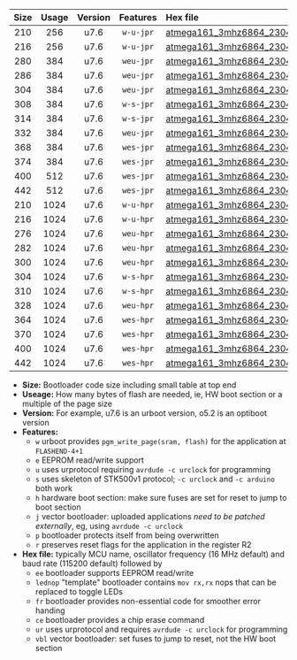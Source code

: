 |Size|Usage|Version|Features|Hex file|
|:-:|:-:|:-:|:-:|:--|
|210|256|u7.6|`w-u-jpr`|[atmega161_3mhz6864_230400bps_ur_vbl.hex](https://raw.githubusercontent.com/stefanrueger/urboot/main//atmega161_3mhz6864_230400bps_ur_vbl.hex)|
|216|256|u7.6|`w-u-jpr`|[atmega161_3mhz6864_230400bps_lednop_ur_vbl.hex](https://raw.githubusercontent.com/stefanrueger/urboot/main//atmega161_3mhz6864_230400bps_lednop_ur_vbl.hex)|
|280|384|u7.6|`weu-jpr`|[atmega161_3mhz6864_230400bps_ee_ur_vbl.hex](https://raw.githubusercontent.com/stefanrueger/urboot/main//atmega161_3mhz6864_230400bps_ee_ur_vbl.hex)|
|286|384|u7.6|`weu-jpr`|[atmega161_3mhz6864_230400bps_ee_lednop_ur_vbl.hex](https://raw.githubusercontent.com/stefanrueger/urboot/main//atmega161_3mhz6864_230400bps_ee_lednop_ur_vbl.hex)|
|304|384|u7.6|`weu-jpr`|[atmega161_3mhz6864_230400bps_ee_lednop_fr_ur_vbl.hex](https://raw.githubusercontent.com/stefanrueger/urboot/main//atmega161_3mhz6864_230400bps_ee_lednop_fr_ur_vbl.hex)|
|308|384|u7.6|`w-s-jpr`|[atmega161_3mhz6864_230400bps_vbl.hex](https://raw.githubusercontent.com/stefanrueger/urboot/main//atmega161_3mhz6864_230400bps_vbl.hex)|
|314|384|u7.6|`w-s-jpr`|[atmega161_3mhz6864_230400bps_lednop_vbl.hex](https://raw.githubusercontent.com/stefanrueger/urboot/main//atmega161_3mhz6864_230400bps_lednop_vbl.hex)|
|332|384|u7.6|`weu-jpr`|[atmega161_3mhz6864_230400bps_ee_lednop_fr_ce_ur_vbl.hex](https://raw.githubusercontent.com/stefanrueger/urboot/main//atmega161_3mhz6864_230400bps_ee_lednop_fr_ce_ur_vbl.hex)|
|368|384|u7.6|`wes-jpr`|[atmega161_3mhz6864_230400bps_ee_vbl.hex](https://raw.githubusercontent.com/stefanrueger/urboot/main//atmega161_3mhz6864_230400bps_ee_vbl.hex)|
|374|384|u7.6|`wes-jpr`|[atmega161_3mhz6864_230400bps_ee_lednop_vbl.hex](https://raw.githubusercontent.com/stefanrueger/urboot/main//atmega161_3mhz6864_230400bps_ee_lednop_vbl.hex)|
|400|512|u7.6|`wes-jpr`|[atmega161_3mhz6864_230400bps_ee_lednop_fr_vbl.hex](https://raw.githubusercontent.com/stefanrueger/urboot/main//atmega161_3mhz6864_230400bps_ee_lednop_fr_vbl.hex)|
|442|512|u7.6|`wes-jpr`|[atmega161_3mhz6864_230400bps_ee_lednop_fr_ce_vbl.hex](https://raw.githubusercontent.com/stefanrueger/urboot/main//atmega161_3mhz6864_230400bps_ee_lednop_fr_ce_vbl.hex)|
|210|1024|u7.6|`w-u-hpr`|[atmega161_3mhz6864_230400bps_ur.hex](https://raw.githubusercontent.com/stefanrueger/urboot/main//atmega161_3mhz6864_230400bps_ur.hex)|
|216|1024|u7.6|`w-u-hpr`|[atmega161_3mhz6864_230400bps_lednop_ur.hex](https://raw.githubusercontent.com/stefanrueger/urboot/main//atmega161_3mhz6864_230400bps_lednop_ur.hex)|
|276|1024|u7.6|`weu-hpr`|[atmega161_3mhz6864_230400bps_ee_ur.hex](https://raw.githubusercontent.com/stefanrueger/urboot/main//atmega161_3mhz6864_230400bps_ee_ur.hex)|
|282|1024|u7.6|`weu-hpr`|[atmega161_3mhz6864_230400bps_ee_lednop_ur.hex](https://raw.githubusercontent.com/stefanrueger/urboot/main//atmega161_3mhz6864_230400bps_ee_lednop_ur.hex)|
|300|1024|u7.6|`weu-hpr`|[atmega161_3mhz6864_230400bps_ee_lednop_fr_ur.hex](https://raw.githubusercontent.com/stefanrueger/urboot/main//atmega161_3mhz6864_230400bps_ee_lednop_fr_ur.hex)|
|304|1024|u7.6|`w-s-hpr`|[atmega161_3mhz6864_230400bps.hex](https://raw.githubusercontent.com/stefanrueger/urboot/main//atmega161_3mhz6864_230400bps.hex)|
|310|1024|u7.6|`w-s-hpr`|[atmega161_3mhz6864_230400bps_lednop.hex](https://raw.githubusercontent.com/stefanrueger/urboot/main//atmega161_3mhz6864_230400bps_lednop.hex)|
|328|1024|u7.6|`weu-hpr`|[atmega161_3mhz6864_230400bps_ee_lednop_fr_ce_ur.hex](https://raw.githubusercontent.com/stefanrueger/urboot/main//atmega161_3mhz6864_230400bps_ee_lednop_fr_ce_ur.hex)|
|364|1024|u7.6|`wes-hpr`|[atmega161_3mhz6864_230400bps_ee.hex](https://raw.githubusercontent.com/stefanrueger/urboot/main//atmega161_3mhz6864_230400bps_ee.hex)|
|370|1024|u7.6|`wes-hpr`|[atmega161_3mhz6864_230400bps_ee_lednop.hex](https://raw.githubusercontent.com/stefanrueger/urboot/main//atmega161_3mhz6864_230400bps_ee_lednop.hex)|
|400|1024|u7.6|`wes-hpr`|[atmega161_3mhz6864_230400bps_ee_lednop_fr.hex](https://raw.githubusercontent.com/stefanrueger/urboot/main//atmega161_3mhz6864_230400bps_ee_lednop_fr.hex)|
|442|1024|u7.6|`wes-hpr`|[atmega161_3mhz6864_230400bps_ee_lednop_fr_ce.hex](https://raw.githubusercontent.com/stefanrueger/urboot/main//atmega161_3mhz6864_230400bps_ee_lednop_fr_ce.hex)|

- **Size:** Bootloader code size including small table at top end
- **Useage:** How many bytes of flash are needed, ie, HW boot section or a multiple of the page size
- **Version:** For example, u7.6 is an urboot version, o5.2 is an optiboot version
- **Features:**
  + `w` urboot provides `pgm_write_page(sram, flash)` for the application at `FLASHEND-4+1`
  + `e` EEPROM read/write support
  + `u` uses urprotocol requiring `avrdude -c urclock` for programming
  + `s` uses skeleton of STK500v1 protocol; `-c urclock` and `-c arduino` both work
  + `h` hardware boot section: make sure fuses are set for reset to jump to boot section
  + `j` vector bootloader: uploaded applications *need to be patched externally*, eg, using `avrdude -c urclock`
  + `p` bootloader protects itself from being overwritten
  + `r` preserves reset flags for the application in the register R2
- **Hex file:** typically MCU name, oscillator frequency (16 MHz default) and baud rate (115200 default) followed by
  + `ee` bootloader supports EEPROM read/write
  + `lednop` "template" bootloader contains `mov rx,rx` nops that can be replaced to toggle LEDs
  + `fr` bootloader provides non-essential code for smoother error handing
  + `ce` bootloader provides a chip erase command
  + `ur` uses urprotocol and requires `avrdude -c urclock` for programming
  + `vbl` vector bootloader: set fuses to jump to reset, not the HW boot section

